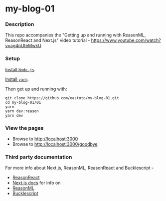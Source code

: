 # my-blog-01 

### Description

This repo accompanies the "Getting up and running with ReasonML, ReasonReact and Next.js" video tutorial - https://www.youtube.com/watch?v=ag4nUteMwkU

### Setup


[Install `Node.js`](https://nodejs.org/en/).

[Install `yarn`](https://yarnpkg.com/en/docs/install).

Then get up and running with:

```
git clone https://github.com/eastuto/my-blog-01.git
cd my-blog-01/01
yarn
yarn dev:reason
yarn dev 
```

### View the pages

- Browse to [http://localhost:3000](http://localhost:3000)
- Browse to [http://localhost:3000/goodbye](http://localhost:3000/goodbye)

### Third party documentation

For more info about Next.js, ReasonML, ReasonReact and Bucklescript  - 

- [ReasonReact](https://reasonml.github.io/reason-react/)
- [Next.js docs](https://nextjs.org/docs)
for info on 
- [ReasonML](https://reasonml.github.io/)
- [Bucklescript](https://bucklescript.github.io/)

